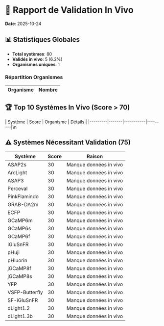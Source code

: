 # 🔬 Rapport de Validation In Vivo

**Date**: 2025-10-24

## 📊 Statistiques Globales

- **Total systèmes**: 80
- **Validés in vivo**: 5 (6.2%)
- **Organismes uniques**: 1

### Répartition Organismes

| Organisme | Nombre |
|-----------|--------|

## 🏆 Top 10 Systèmes In Vivo (Score > 70)

| Système | Score | Organisme | Détails |
|---------|-------|-----------|---------|\n
## ⚠️ Systèmes Nécessitant Validation (75)

| Système | Score | Raison |
|---------|-------|--------|
| ASAP2s | 30 | Manque données in vivo |
| ArcLight | 30 | Manque données in vivo |
| ASAP3 | 30 | Manque données in vivo |
| Perceval | 30 | Manque données in vivo |
| PinkFlamindo | 30 | Manque données in vivo |
| GRAB-DA2m | 30 | Manque données in vivo |
| ECFP | 30 | Manque données in vivo |
| GCaMP6m | 30 | Manque données in vivo |
| GCaMP6s | 30 | Manque données in vivo |
| GCaMP6f | 30 | Manque données in vivo |
| iGluSnFR | 30 | Manque données in vivo |
| pHuji | 30 | Manque données in vivo |
| pHluorin | 30 | Manque données in vivo |
| jGCaMP8f | 30 | Manque données in vivo |
| jGCaMP8s | 30 | Manque données in vivo |
| YFP | 30 | Manque données in vivo |
| VSFP-Butterfly | 30 | Manque données in vivo |
| SF-iGluSnFR | 30 | Manque données in vivo |
| dLight1.2 | 30 | Manque données in vivo |
| dLight1.3b | 30 | Manque données in vivo |
